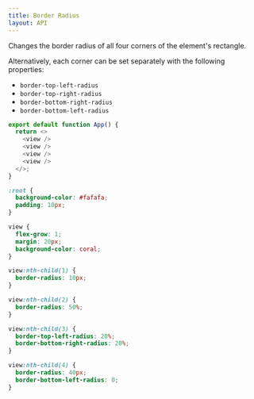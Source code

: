 ```yaml
---
title: Border Radius
layout: API
---
```


Changes the border radius of all four corners of the element's rectangle.

Alternatively, each corner can be set separately with the following properties:

- `border-top-left-radius`
- `border-top-right-radius`
- `border-bottom-right-radius`
- `border-bottom-left-radius`

<Sandpack>

```js App.js
export default function App() {
  return <>
    <view />
    <view />
    <view />
    <view />
  </>;
}
```

```css style.css active
:root {
  background-color: #fafafa;
  padding: 10px;
}

view {
  flex-grow: 1;
  margin: 20px;
  background-color: coral;
}

view:nth-child(1) {
  border-radius: 10px;
}

view:nth-child(2) {
  border-radius: 50%;
}

view:nth-child(3) {
  border-top-left-radius: 20%;
  border-bottom-right-radius: 20%;
}

view:nth-child(4) {
  border-radius: 40px;
  border-bottom-left-radius: 0;
}
```

</Sandpack>
